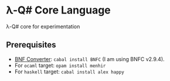 # λ-Q# Core Language
λ-Q# core for experimentation

## Prerequisites
- [BNF Converter](https://github.com/BNFC/bnfc): `cabal install BNFC` (I am using BNFC v2.9.4).
- For `ocaml` target: `opam install menhir`
- For `haskell` target: `cabal install alex happy`
